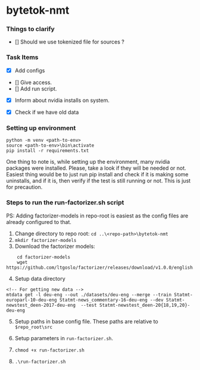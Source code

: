 # bytetok-nmt


### Things to clarify

- [] Should we use tokenized file for sources ?

### Task Items

- [x] Add configs
- [] Give access.
- [] Add run script.
- [x] Inform about nvidia installs on system.
- [x] Check if we have old data


### Setting up environment
```
python -m venv <path-to-env>
source <path-to-env>\bin\activate
pip install -r requirements.txt
```
One thing to note is, while setting up the environment, many nvidia packages were installed. Please, take a look if they will be needed or not. 
Easiest thing would be to just run pip install and check if it is making some uninstalls, and if it is, then verify if the test is still running or not. This is just for precaution.


### Steps to run the run-factorizer.sh script

PS: Adding factorizer-models in repo-root is easiest as the config files are already configured to that.

1. Change directory to repo root: `cd ..\<repo-path>\bytetok-nmt`
2. `mkdir factorizer-models`
3. Download the factorizer models:
```
    cd factorizer-models
    wget https://github.com/ltgoslo/factorizer/releases/download/v1.0.0/english.dawg
``` 

4. Setup data directory
```
<!-- For getting new data -->
mtdata get -l deu-eng --out ./datasets/deu-eng --merge --train Statmt-europarl-10-deu-eng Statmt-news_commentary-16-deu-eng --dev Statmt-newstest_deen-2017-deu-eng  --test Statmt-newstest_deen-20{18,19,20}-deu-eng
```

5. Setup paths in base config file. These paths are relative to `$repo_root\src`

6. Setup parameters in `run-factorizer.sh`.
7. `chmod +x run-factorizer.sh`
8. `.\run-factorizer.sh`